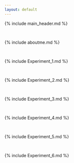 ```yaml
---
layout: default
---
```


{% include main_header.md %}

<br>

{% include aboutme.md %}

<br>

{% include Experiment_1.md %}

<br>

{% include Experiment_2.md %}

<br>

{% include Experiment_3.md %}

<br>

{% include Experiment_4.md %}

<br>

{% include Experiment_5.md %}

<br>

{% include Experiment_6.md %}
